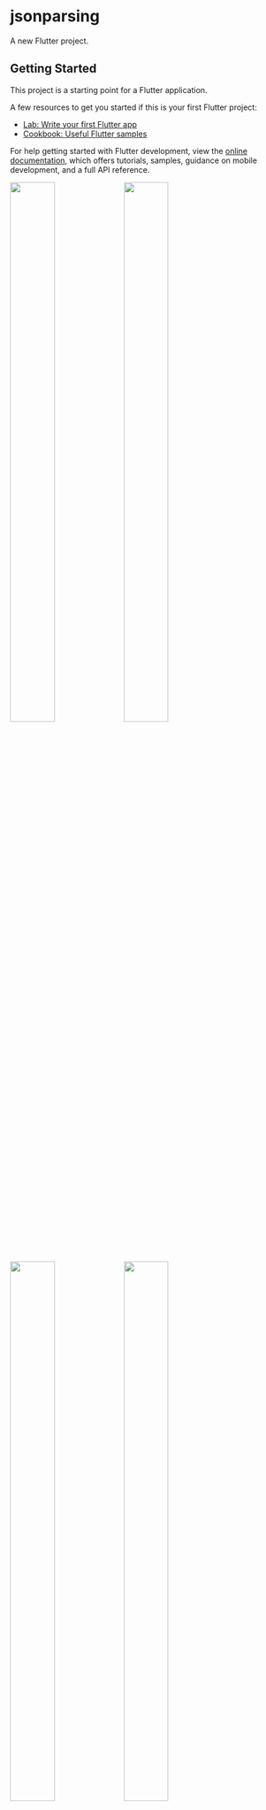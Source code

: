 # jsonparsing

A new Flutter project.

## Getting Started

This project is a starting point for a Flutter application.

A few resources to get you started if this is your first Flutter project:

- [Lab: Write your first Flutter app](https://docs.flutter.dev/get-started/codelab)
- [Cookbook: Useful Flutter samples](https://docs.flutter.dev/cookbook)

For help getting started with Flutter development, view the
[online documentation](https://docs.flutter.dev/), which offers tutorials,
samples, guidance on mobile development, and a full API reference.
<p>
<img src="https://github.com/userravina/jsonparsing/assets/120082785/e31acaa7-ce5a-4622-828f-fed3873783f5" height="50%" width="40%">
<img src="https://github.com/userravina/jsonparsing/assets/120082785/722faced-b259-4875-95cc-ad24759f17e5" height="50%" width="40%">
<img src="https://github.com/userravina/jsonparsing/assets/120082785/6015f3af-1acd-4906-963a-2fac7d0b33ff" height="50%" width="40%">
<img src="https://github.com/userravina/jsonparsing/assets/120082785/c1927e2a-c101-4fc2-a030-b8a91ce6f22e" height="50%" width="40%">
<img src="https://github.com/userravina/jsonparsing/assets/120082785/f4a64503-640c-4b3a-81d9-44d124393ba5" height="50%" width="40%">
<img src="https://github.com/userravina/jsonparsing/assets/120082785/cf9f665f-6d9d-415a-b897-17dab17753a0" height="50%" width="40%">


  <img src="https://github.com/DivyaSakariya/pr_4_departure/assets/113959976/2dc43108-be02-4353-aac9-6a299a0127d3"  width="250px"></img>
<img src="https://github.com/DivyaSakariya/pr_4_departure/assets/113959976/7de4b522-7a8b-41c3-8be7-bd10891178f5"  width="250px"></img>
<img src="https://github.com/DivyaSakariya/pr_4_departure/assets/113959976/11d964b9-effe-4e34-9627-0b376b54a562"  width="250px"></img>
<img src="https://github.com/DivyaSakariya/pr_4_departure/assets/113959976/c9473845-213f-49af-b774-f7665433b858"  width="250px"></img>
<img src="https://github.com/DivyaSakariya/pr_4_departure/assets/113959976/547f9892-d2ca-4c21-aa54-85cc62251592"  width="250px"></img>
<img src="https://github.com/DivyaSakariya/pr_4_departure/assets/113959976/e98684d1-2f00-4aea-8ac3-b4d8510b6d89"  width="250px"></img>
<img src="https://github.com/DivyaSakariya/pr_4_departure/assets/113959976/c9606ead-46cd-4922-9c9e-94108bfb47fc"  width="250px"></img>
<img src="https://github.com/DivyaSakariya/pr_4_departure/assets/113959976/b4e4b4a1-0e2c-47e0-90dc-fe1e9aa80038"  width="250px"></img>
<img src="https://github.com/DivyaSakariya/pr_4_departure/assets/113959976/b186f424-6350-4336-9c03-269a911f42ef"  width="250px"></img>
<img src="https://github.com/DivyaSakariya/pr_4_departure/assets/113959976/d615a146-c6cf-4a74-b069-5f56274fb375"  width="250px"></img>
<img src="https://github.com/DivyaSakariya/pr_4_departure/assets/113959976/27899a1b-b454-4f87-a00e-a4c3c85b281e"  width="250px"></img>
<img src="https://github.com/DivyaSakariya/pr_4_departure/assets/113959976/d9ecd6ee-e9fe-453a-a9f8-1a54a4f4ee38"  width="250px"></img>
<img src="https://github.com/DivyaSakariya/pr_4_departure/assets/113959976/27fc37f0-d3f2-4137-996a-e5bf4d008729"  width="250px"></img>
<img src="https://github.com/DivyaSakariya/pr_4_departure/assets/113959976/a56a1d5d-484b-4836-a22b-4b07f52cc084"  width="250px"></img>
<img src="https://github.com/DivyaSakariya/pr_4_departure/assets/113959976/b8ed1819-5014-48c8-9df4-39be13490a92"  width="250px"></img>
<img src="https://github.com/DivyaSakariya/pr_4_departure/assets/113959976/a31b80ac-4ffe-4352-91bc-51870efe9e09"  width="250px"></img>
<img src="https://github.com/DivyaSakariya/pr_4_departure/assets/113959976/62081887-f7f4-4ded-b4a0-fbc23a3ce5d3"  width="250px"></img>
<img src="https://github.com/DivyaSakariya/pr_4_departure/assets/113959976/bb4ed80d-e76f-4858-8b29-07e0a92ecadc"  width="250px"></img>
<img src="https://github.com/DivyaSakariya/pr_4_departure/assets/113959976/41a079cb-66fe-4ea3-a247-a7026d920cf1"  width="250px"></img>
<img src="https://github.com/DivyaSakariya/pr_4_departure/assets/113959976/21cc0fc0-6dc6-4e57-a4fe-bb77acf9c815"  width="250px"></img>

</p>


https://github.com/userravina/jsonparsing/assets/120082785/e3822ec3-d5c9-4051-b981-6e658e963461

